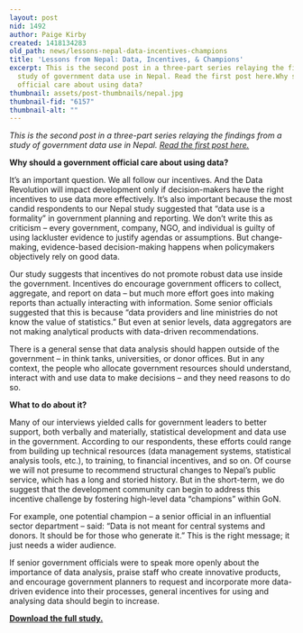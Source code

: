 ```yaml
---
layout: post
nid: 1492
author: Paige Kirby
created: 1418134283
old_path: news/lessons-nepal-data-incentives-champions
title: 'Lessons from Nepal: Data, Incentives, & Champions'
excerpt: This is the second post in a three-part series relaying the findings from a
  study of government data use in Nepal. Read the first post here.Why should a government
  official care about using data?
thumbnail: assets/post-thumbnails/nepal.jpg
thumbnail-fid: "6157"
thumbnail-alt: ""
---
```


*This is the second post in a three-part series relaying the findings from a study of government data use in Nepal. [Read the first post here.](/news/demand-side-data-revolution-lessons-government-nepal)*

**Why should a government official care about using data?**

It’s an important question. We all follow our incentives. And the Data Revolution will impact development only if decision-makers have the right incentives to use data more effectively. It’s also important because the most candid respondents to our Nepal study suggested that “data use is a formality” in government planning and reporting. We don’t write this as criticism – every government, company, NGO, and individual is guilty of using lackluster evidence to justify agendas or assumptions. But change-making, evidence-based decision-making happens when policymakers objectively rely on good data.

Our study suggests that incentives do not promote robust data use inside the government. Incentives do encourage government officers to collect, aggregate, and report on data – but much more effort goes into making reports than actually interacting with information. Some senior officials suggested that this is because “data providers and line ministries do not know the value of statistics.” But even at senior levels, data aggregators are not making analytical products with data-driven recommendations.

There is a general sense that data analysis should happen outside of the government – in think tanks, universities, or donor offices. But in any context, the people who allocate government resources should understand, interact with and use data to make decisions – and they need reasons to do so.

**What to do about it?**

Many of our interviews yielded calls for government leaders to better support, both verbally and materially, statistical development and data use in the government. According to our respondents, these efforts could range from building up technical resources (data management systems, statistical analysis tools, etc.), to training, to financial incentives, and so on. Of course we will not presume to recommend structural changes to Nepal’s public service, which has a long and storied history. But in the short-term, we do suggest that the development community can begin to address this incentive challenge by fostering high-level data “champions” within GoN.

For example, one potential champion – a senior official in an influential sector department – said: “Data is not meant for central systems and donors. It should be for those who generate it.” This is the right message; it just needs a wider audience.

If senior government officials were to speak more openly about the importance of data analysis, praise staff who create innovative products, and encourage government planners to request and incorporate more data-driven evidence into their processes, general incentives for using and analysing data should begin to increase.

**[Download the full study.](/assets/post-resources/understanding_government_data_use_in_nepal_final.pdf)**
